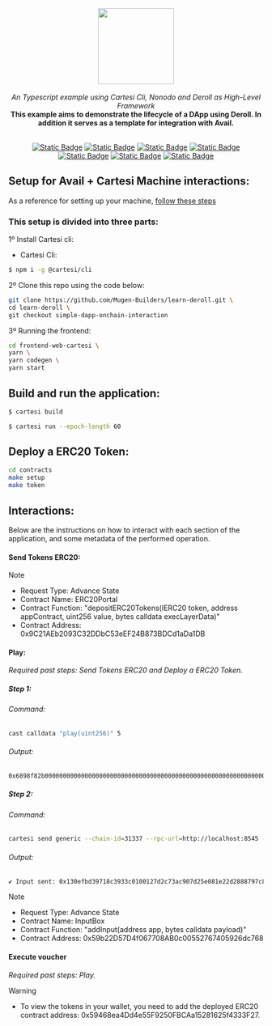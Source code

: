 <div align="center">
    <img src="https://github.com/Mugen-Builders/.github/assets/153661799/7ed08d4c-89f4-4bde-a635-0b332affbd5d" width="150" height="150">
</div>
<br>
<div align="center">
    <i>An Typescript example using Cartesi Cli, Nonodo and Deroll as High-Level Framework</i>
</div>
<div align="center">
<b>This example aims to demonstrate the lifecycle of a DApp using Deroll. In addition it serves as a template for integration with Avail.</b>
</div>
<br>
<div align="center">
    
  <a href="">[![Static Badge](https://img.shields.io/badge/cartesi-1.4.0-5bd1d7)](https://docs.cartesi.io/cartesi-rollups/)</a>
  <a href="">[![Static Badge](https://img.shields.io/badge/cartesi--cli-0.15.0-5bd1d7)](https://docs.cartesi.io/cartesi-rollups/1.3/quickstart/)</a>
  <a href="">[![Static Badge](https://img.shields.io/badge/brunodo--2.15.0-beta-blue)](https://www.npmjs.com/package/nonodo)</a>
  <a href="">[![Static Badge](https://img.shields.io/badge/@deroll/app-1.0.0-yellow)](https://www.npmjs.com/package/@deroll/app)</a>
  <a href="">[![Static Badge](https://img.shields.io/badge/@deroll/router-1.0.0-yellow)](https://www.npmjs.com/package/@deroll/router)</a>
  <a href="">[![Static Badge](https://img.shields.io/badge/@deroll/wallet-1.0.0-yellow)](https://www.npmjs.com/package/@deroll/wallet)</a>
  <a href="">[![Static Badge](https://img.shields.io/badge/foundry-0.2.0-red)](https://book.getfoundry.sh/getting-started/installation)</a>
</div>

## Setup for Avail + Cartesi Machine interactions:
As a reference for setting up your machine, [follow these steps](https://github.com/Mugen-Builders/cartesi-avail-tutorial?tab=readme-ov-file#prerequisites)

### This setup is divided into three parts:

1º Install Cartesi cli:
   + Cartesi Cli:
   ```bash
   $ npm i -g @cartesi/cli
   ```

2º Clone this repo using the code below:
   ```Bash
   git clone https://github.com/Mugen-Builders/learn-deroll.git \
   cd learn-deroll \
   git checkout simple-dapp-onchain-interaction
   ```

3º Running the frontend:
  ```bash
  cd frontend-web-cartesi \
  yarn \
  yarn codegen \
  yarn start
  ```

## Build and run the application:
```bash
$ cartesi build
```

```bash
$ cartesi run --epoch-length 60
```

## Deploy a ERC20 Token:

```bash
cd contracts
make setup
make token
```

## Interactions:

Below are the instructions on how to interact with each section of the application, and some metadata of the performed operation. 

#### Send Tokens ERC20:

> [!NOTE]
>  - Request Type: Advance State
>  - Contract Name: ERC20Portal
>  - Contract Function: "depositERC20Tokens(IERC20 token, address appContract, uint256 value, bytes calldata execLayerData)"
>  - Contract Address: 0x9C21AEb2093C32DDbC53eEF24B873BDCd1aDa1DB

#### Play:

_Required past steps: Send Tokens ERC20 and Deploy a ERC20 Token._

##### Step 1:

###### Command:
```bash
cast calldata "play(uint256)" 5
```

###### Output:
```bash
0x6898f82b0000000000000000000000000000000000000000000000000000000000000005
```

##### Step 2:

###### Command:
```bash
cartesi send generic --chain-id=31337 --rpc-url=http://localhost:8545 --dapp=0xab7528bb862fB57E8A2BCd567a2e929a0Be56a5e --input=0x6898f82b0000000000000000000000000000000000000000000000000000000000000005 --mnemonic-passphrase="test test test test test test test test test test test junk" --mnemonic-index=0
```

###### Output:
```bash
✔ Input sent: 0x130efbd39718c3933c0100127d2c73ac907d25e081e22d2888797c879899ff38
```

> [!NOTE]
>  - Request Type: Advance State
>  - Contract Name: InputBox
>  - Contract Function: "addInput(address app, bytes calldata payload)"
>  - Contract Address: 0x59b22D57D4f067708AB0c00552767405926dc768

#### Execute voucher

_Required past steps: Play._

> [!WARNING]
> - To view the tokens in your wallet, you need to add the deployed ERC20 contract address: 0x59468ea4Dd4e55F9250FBCAa15281625f4333F27.


